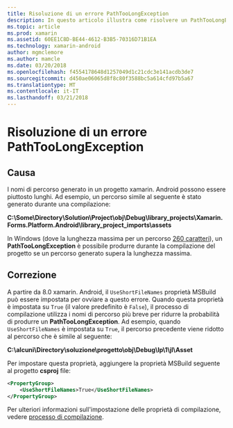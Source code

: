 ```yaml
---
title: Risoluzione di un errore PathTooLongException
description: In questo articolo illustra come risolvere un PathTooLongException che possono verificarsi durante la compilazione di un'app.
ms.topic: article
ms.prod: xamarin
ms.assetid: 60EE1C8D-BE44-4612-B3B5-70316D71B1EA
ms.technology: xamarin-android
author: mgmclemore
ms.author: mamcle
ms.date: 03/20/2018
ms.openlocfilehash: f4554178648d1257049d1c21cdc3e141acdb3de7
ms.sourcegitcommit: d450ae06065d8f8c80f3588bc5a614cfd97b5a67
ms.translationtype: MT
ms.contentlocale: it-IT
ms.lasthandoff: 03/21/2018
---
```

# <a name="how-do-i-resolve-a-pathtoolongexception-error"></a>Risoluzione di un errore PathTooLongException

## <a name="cause"></a>Causa

I nomi di percorso generato in un progetto xamarin. Android possono essere piuttosto lunghi.
Ad esempio, un percorso simile al seguente è stato generato durante una compilazione:

**C:\\Some\\Directory\\Solution\\Project\\obj\\Debug\\__library_projects__\\Xamarin.Forms.Platform.Android\\library_project_imports\\assets**

In Windows (dove la lunghezza massima per un percorso [260 caratteri](https://msdn.microsoft.com/library/windows/desktop/aa365247.aspx)), un **PathTooLongException** è possibile produrre durante la compilazione del progetto se un percorso generato supera la lunghezza massima. 

## <a name="fix"></a>Correzione

A partire da 8.0 xamarin. Android, il `UseShortFileNames` proprietà MSBuild può essere impostata per ovviare a questo errore. Quando questa proprietà è impostata su `True` (il valore predefinito è `False`), il processo di compilazione utilizza i nomi di percorso più breve per ridurre la probabilità di produrre un **PathTooLongException**.
Ad esempio, quando `UseShortFileNames` è impostata su `True`, il percorso precedente viene ridotto al percorso che è simile al seguente:

**C:\\alcuni\\Directory\\soluzione\\progetto\\obj\\Debug\\lp\\1\\jl\\Asset**

Per impostare questa proprietà, aggiungere la proprietà MSBuild seguente al progetto **csproj** file:

```xml
<PropertyGroup>
    <UseShortFileNames>True</UseShortFileNames>
</PropertyGroup>
```

Per ulteriori informazioni sull'impostazione delle proprietà di compilazione, vedere [processo di compilazione](~/android/deploy-test/building-apps/build-process.md).

